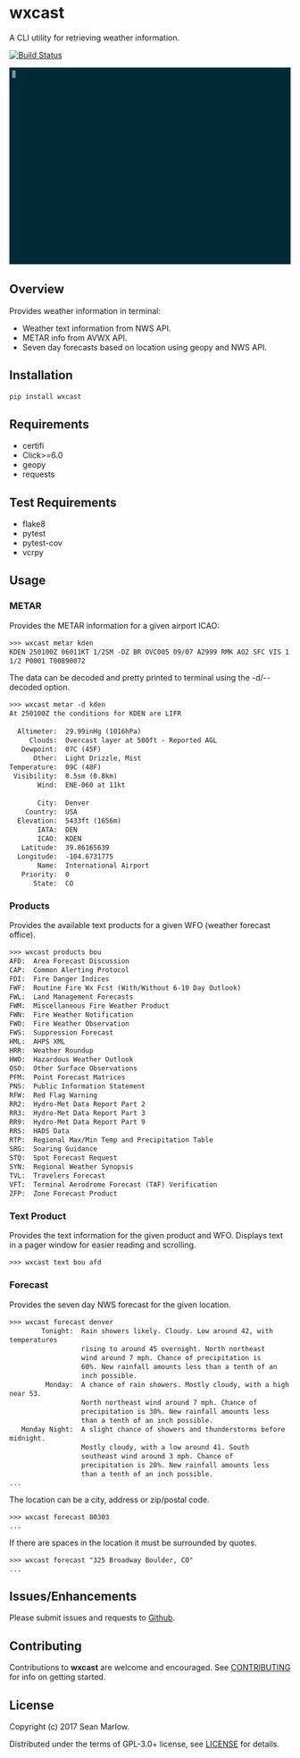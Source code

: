 # wxcast

A CLI utility for retrieving weather information.

[![Build Status](https://travis-ci.org/smarlowucf/wxcast.svg?branch=master)](https://travis-ci.org/smarlowucf/wxcast)

![wxcast metar](images/metar.gif)

## Overview

Provides weather information in terminal:

-   Weather text information from NWS API.
-   METAR info from AVWX API.
-   Seven day forecasts based on location using geopy and NWS API.

## Installation

    pip install wxcast

## Requirements

-   certifi
-   Click&gt;=6.0
-   geopy
-   requests

## Test Requirements

-   flake8
-   pytest
-   pytest-cov
-   vcrpy

## Usage

###  METAR

Provides the METAR information for a given airport ICAO:

    >>> wxcast metar kden
    KDEN 250100Z 06011KT 1/2SM -DZ BR OVC005 09/07 A2999 RMK AO2 SFC VIS 1 1/2 P0001 T00890072

The data can be decoded and pretty printed to terminal using the
-d/--decoded option.

    >>> wxcast metar -d kden
    At 250100Z the conditions for KDEN are LIFR

      Altimeter:  29.99inHg (1016hPa)
         Clouds:  Overcast layer at 500ft - Reported AGL
       Dewpoint:  07C (45F)
          Other:  Light Drizzle, Mist
    Temperature:  09C (48F)
     Visibility:  0.5sm (0.8km)
           Wind:  ENE-060 at 11kt

           City:  Denver
        Country:  USA
      Elevation:  5433ft (1656m)
           IATA:  DEN
           ICAO:  KDEN
       Latitude:  39.86165639
      Longitude:  -104.6731775
           Name:  International Airport
       Priority:  0
          State:  CO

### Products

Provides the available text products for a given WFO (weather forecast
office).

    >>> wxcast products bou
    AFD:  Area Forecast Discussion
    CAP:  Common Alerting Protocol
    FDI:  Fire Danger Indices
    FWF:  Routine Fire Wx Fcst (With/Without 6-10 Day Outlook)
    FWL:  Land Management Forecasts
    FWM:  Miscellaneous Fire Weather Product
    FWN:  Fire Weather Notification
    FWO:  Fire Weather Observation
    FWS:  Suppression Forecast
    HML:  AHPS XML
    HRR:  Weather Roundup
    HWO:  Hazardous Weather Outlook
    OSO:  Other Surface Observations
    PFM:  Point Forecast Matrices
    PNS:  Public Information Statement
    RFW:  Red Flag Warning
    RR2:  Hydro-Met Data Report Part 2
    RR3:  Hydro-Met Data Report Part 3
    RR9:  Hydro-Met Data Report Part 9
    RRS:  HADS Data
    RTP:  Regional Max/Min Temp and Precipitation Table
    SRG:  Soaring Guidance
    STQ:  Spot Forecast Request
    SYN:  Regional Weather Synopsis
    TVL:  Travelers Forecast
    VFT:  Terminal Aerodrome Forecast (TAF) Verification
    ZFP:  Zone Forecast Product

### Text Product

Provides the text information for the given product and WFO. Displays
text in a pager window for easier reading and scrolling.

    >>> wxcast text bou afd

### Forecast

Provides the seven day NWS forecast for the given location.

    >>> wxcast forecast denver
            Tonight:  Rain showers likely. Cloudy. Low around 42, with temperatures
                      rising to around 45 overnight. North northeast
                      wind around 7 mph. Chance of precipitation is
                      60%. New rainfall amounts less than a tenth of an
                      inch possible.
             Monday:  A chance of rain showers. Mostly cloudy, with a high near 53.
                      North northeast wind around 7 mph. Chance of
                      precipitation is 30%. New rainfall amounts less
                      than a tenth of an inch possible.
       Monday Night:  A slight chance of showers and thunderstorms before midnight.
                      Mostly cloudy, with a low around 41. South
                      southeast wind around 3 mph. Chance of
                      precipitation is 20%. New rainfall amounts less
                      than a tenth of an inch possible.
    ...

The location can be a city, address or zip/postal code.

    >>> wxcast forecast 80303
    ...

If there are spaces in the location it must be surrounded by quotes.

    >>> wxcast forecast "325 Broadway Boulder, CO"
    ...

## Issues/Enhancements

Please submit issues and requests to
[Github](https://github.com/smarlowucf/wxcast/issues).

## Contributing

Contributions to **wxcast** are welcome and encouraged. See
[CONTRIBUTING](CONTRIBUTING.md) for info on getting started.

## License

Copyright (c) 2017 Sean Marlow.

Distributed under the terms of GPL-3.0+ license, see [LICENSE](LICENSE)
for details.
